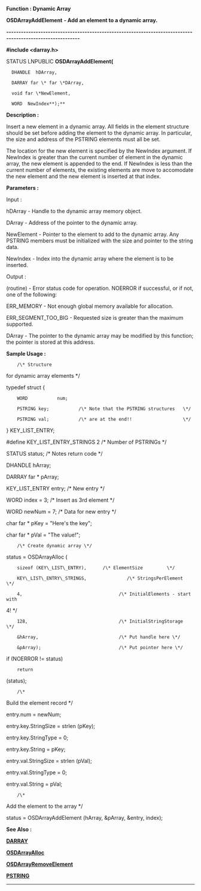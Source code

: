 




<!--
 /\* Font Definitions \*/
 @font-face
 {font-family:Courier;
 panose-1:2 7 4 9 2 2 5 2 4 4;}
@font-face
 {font-family:"Tms Rmn";
 panose-1:2 2 6 3 4 5 5 2 3 4;}
@font-face
 {font-family:Helv;
 panose-1:2 11 6 4 2 2 2 3 2 4;}
@font-face
 {font-family:"Cambria Math";
 panose-1:2 4 5 3 5 4 6 3 2 4;}
 /\* Style Definitions \*/
 p.MsoNormal, li.MsoNormal, div.MsoNormal
 {margin-top:0cm;
 margin-right:0cm;
 margin-bottom:8.0pt;
 margin-left:0cm;
 line-height:107%;
 font-size:11.0pt;
 font-family:"Calibri",sans-serif;}
.MsoChpDefault
 {font-size:11.0pt;}
.MsoPapDefault
 {margin-bottom:8.0pt;
 line-height:107%;}
 /\* Page Definitions \*/
 @page WordSection1
 {size:612.0pt 792.0pt;
 margin:72.0pt 72.0pt 72.0pt 72.0pt;}
div.WordSection1
 {page:WordSection1;}
-->




 


**Function : Dynamic Array**



**OSDArrayAddElement** **- Add an
element to a dynamic array.**


**----------------------------------------------------------------------------------------------------------**



**#include <darray.h>**



STATUS
LNPUBLIC **OSDArrayAddElement(**  

      DHANDLE  hDArray,  

      DARRAY far \* far \*DArray,  

      void far \*NewElement,  

      WORD  NewIndex**);**



**Description :**



Insert a new
element in a dynamic array.  All fields in the element structure should be set
before adding the element to the dynamic array.  In particular, the size and
address of the PSTRING elements must all be set.


 


The location
for the new element is specified by the NewIndex argument.  If NewIndex is
greater than the current number of element in the dynamic array, the new
element is appended to the end.  If NewIndex is less than the current number of
elements, the existing elements are move to accomodate the new element and the
new element is inserted at that index.


 


**Parameters :**



Input :  

hDArray  -  Handle to the dynamic array memory object.  

  

DArray  -  Address of the pointer to the dynamic array.  

  

NewElement  -  Pointer to the element to add to the dynamic array.  Any PSTRING
members must be initialized with the size and pointer to the string data.  

  

NewIndex  -  Index into the dynamic array where the element is to be inserted.  

  




Output :  

(routine)  -  Error status code for operation.  NOERROR if successful, or if
not, one of the following:  

  

ERR\_MEMORY - Not enough global memory available for allocation.  

ERR\_SEGMENT\_TOO\_BIG - Requested size is greater than the maximum supported.  

  

  

DArray  -  The pointer to the dynamic array may be modified by this function; 
the pointer is stored at this address.  

  




 **Sample Usage :**


        /\* Structure
for dynamic array elements \*/


typedef
struct {  

        WORD           num;  

        PSTRING key;           /\* Note that the PSTRING structures   \*/  

        PSTRING val;           /\* are at the end!!                   \*/  

} KEY\_LIST\_ENTRY;  

#define KEY\_LIST\_ENTRY\_STRINGS 2      /\* Number of PSTRINGs \*/


 


STATUS         status; /\*
Notes return code \*/


DHANDLE        hArray;  

DARRAY far \*   pArray;


KEY\_LIST\_ENTRY
        entry;  /\* New entry \*/


WORD                   index
= 3;     /\* Insert as 3rd element \*/


WORD                   newNum
= 7;    /\* Data for new entry \*/


char far \*             pKey
= "Here's the key";


char far \*             pVal
= "The value!";  

          

        /\* Create dynamic array \*/  

status = OSDArrayAlloc (  

        sizeof (KEY\_LIST\_ENTRY),      /\* ElementSize         \*/  

        KEY\_LIST\_ENTRY\_STRINGS,               /\* StringsPerElement   \*/  

        4,                                    /\* InitialElements - start with
4! \*/  

        128,                                  /\* InitialStringStorage       \*/  

        &hArray,                              /\* Put handle here \*/  

        &pArray);                             /\* Put pointer here \*/


if (NOERROR
!= status)


        return
(status);


 


        /\*
Build the element record \*/


entry.num =
newNum;  

entry.key.StringSize = strlen (pKey);  

entry.key.StringType = 0;  

entry.key.String = pKey;  

entry.val.StringSize = strlen (pVal);  

entry.val.StringType = 0;  

entry.val.String = pVal;


 


        /\*
Add the element to the array \*/


status =
OSDArrayAddElement (hArray, &pArray, &entry, index);


 


 **See Also :**


**[DARRAY](DARRAY.md)**


**[OSDArrayAlloc](OSDArrayAlloc.md)**


**[OSDArrayRemoveElement](OSDArrayRemoveElement.md)**


**[PSTRING](PSTRING.md)**



----------------------------------------------------------------------------------------------------------


 





